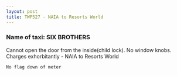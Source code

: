 ```yaml
---
layout: post
title: TWP527 - NAIA to Resorts World 
---
```


### Name of taxi: SIX BROTHERS 

Cannot open the door from the inside(child lock). No window knobs. Charges exhorbitantly - NAIA to Resorts World

```No flag down of meter```

